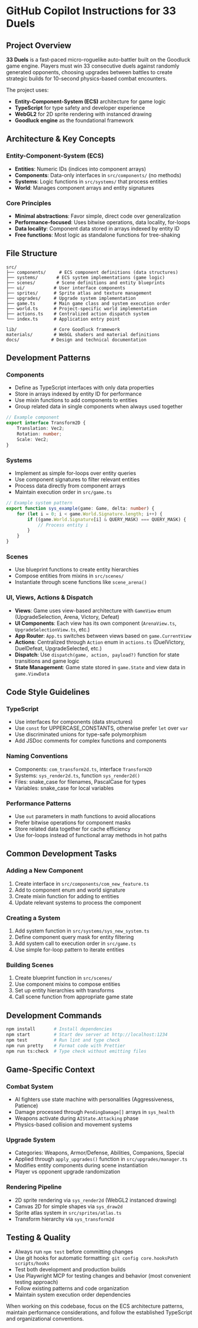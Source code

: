 # GitHub Copilot Instructions for 33 Duels

## Project Overview

**33 Duels** is a fast-paced micro-roguelike auto-battler built on the Goodluck game engine. Players must win 33 consecutive duels against randomly generated opponents, choosing upgrades between battles to create strategic builds for 10-second physics-based combat encounters.

The project uses:
- **Entity-Component-System (ECS)** architecture for game logic
- **TypeScript** for type safety and developer experience
- **WebGL2** for 2D sprite rendering with instanced drawing
- **Goodluck engine** as the foundational framework

## Architecture & Key Concepts

### Entity-Component-System (ECS)
- **Entities**: Numeric IDs (indices into component arrays)
- **Components**: Data-only interfaces in `src/components/` (no methods)
- **Systems**: Logic functions in `src/systems/` that process entities
- **World**: Manages component arrays and entity signatures

### Core Principles
- **Minimal abstractions**: Favor simple, direct code over generalization
- **Performance-focused**: Uses bitwise operations, data locality, for-loops
- **Data locality**: Component data stored in arrays indexed by entity ID
- **Free functions**: Most logic as standalone functions for tree-shaking

## File Structure

```
src/
├── components/     # ECS component definitions (data structures)
├── systems/       # ECS system implementations (game logic)
├── scenes/        # Scene definitions and entity blueprints
├── ui/           # User interface components
├── sprites/      # Sprite atlas and texture management
├── upgrades/     # Upgrade system implementation
├── game.ts       # Main game class and system execution order
├── world.ts      # Project-specific world implementation
├── actions.ts    # Centralized action dispatch system
└── index.ts      # Application entry point

lib/              # Core Goodluck framework
materials/        # WebGL shaders and material definitions
docs/            # Design and technical documentation
```

## Development Patterns

### Components
- Define as TypeScript interfaces with only data properties
- Store in arrays indexed by entity ID for performance
- Use mixin functions to add components to entities
- Group related data in single components when always used together

```typescript
// Example component
export interface Transform2D {
    Translation: Vec2;
    Rotation: number;
    Scale: Vec2;
}
```

### Systems
- Implement as simple for-loops over entity queries
- Use component signatures to filter relevant entities
- Process data directly from component arrays
- Maintain execution order in `src/game.ts`

```typescript
// Example system pattern
export function sys_example(game: Game, delta: number) {
    for (let i = 0; i < game.World.Signature.length; i++) {
        if ((game.World.Signature[i] & QUERY_MASK) === QUERY_MASK) {
            // Process entity i
        }
    }
}
```

### Scenes
- Use blueprint functions to create entity hierarchies
- Compose entities from mixins in `src/scenes/`
- Instantiate through scene functions like `scene_arena()`

### UI, Views, Actions & Dispatch
- **Views**: Game uses view-based architecture with `GameView` enum (UpgradeSelection, Arena, Victory, Defeat)
- **UI Components**: Each view has its own component (`ArenaView.ts`, `UpgradeSelectionView.ts`, etc.)
- **App Router**: `App.ts` switches between views based on `game.CurrentView`
- **Actions**: Centralized through `Action` enum in `actions.ts` (DuelVictory, DuelDefeat, UpgradeSelected, etc.)
- **Dispatch**: Use `dispatch(game, action, payload?)` function for state transitions and game logic
- **State Management**: Game state stored in `game.State` and view data in `game.ViewData`

## Code Style Guidelines

### TypeScript
- Use interfaces for components (data structures)
- Use `const` for UPPERCASE_CONSTANTS, otherwise prefer `let` over `var`
- Use discriminated unions for type-safe polymorphism
- Add JSDoc comments for complex functions and components

### Naming Conventions
- Components: `com_transform2d.ts`, interface `Transform2D`
- Systems: `sys_render2d.ts`, function `sys_render2d()`
- Files: snake_case for filenames, PascalCase for types
- Variables: snake_case for local variables

### Performance Patterns
- Use `out` parameters in math functions to avoid allocations
- Prefer bitwise operations for component masks
- Store related data together for cache efficiency
- Use for-loops instead of functional array methods in hot paths

## Common Development Tasks

### Adding a New Component
1. Create interface in `src/components/com_new_feature.ts`
2. Add to component enum and world signature
3. Create mixin function for adding to entities
4. Update relevant systems to process the component

### Creating a System
1. Add system function in `src/systems/sys_new_system.ts`
2. Define component query mask for entity filtering
3. Add system call to execution order in `src/game.ts`
4. Use simple for-loop pattern to iterate entities

### Building Scenes
1. Create blueprint function in `src/scenes/`
2. Use component mixins to compose entities
3. Set up entity hierarchies with transforms
4. Call scene function from appropriate game state

## Development Commands

```bash
npm install       # Install dependencies
npm start         # Start dev server at http://localhost:1234
npm test          # Run lint and type check
npm run pretty    # Format code with Prettier
npm run ts:check  # Type check without emitting files
```

## Game-Specific Context

### Combat System
- AI fighters use state machine with personalities (Aggressiveness, Patience)
- Damage processed through `PendingDamage[]` arrays in `sys_health`
- Weapons activate during `AIState.Attacking` phase
- Physics-based collision and movement systems

### Upgrade System
- Categories: Weapons, Armor/Defense, Abilities, Companions, Special
- Applied through `apply_upgrades()` function in `src/upgrades/manager.ts`
- Modifies entity components during scene instantiation
- Player vs opponent upgrade randomization

### Rendering Pipeline
- 2D sprite rendering via `sys_render2d` (WebGL2 instanced drawing)
- Canvas 2D for simple shapes via `sys_draw2d`
- Sprite atlas system in `src/sprites/atlas.ts`
- Transform hierarchy via `sys_transform2d`

## Testing & Quality

- Always run `npm test` before committing changes
- Use git hooks for automatic formatting: `git config core.hooksPath scripts/hooks`
- Test both development and production builds
- Use Playwright MCP for testing changes and behavior (most convenient testing approach)
- Follow existing patterns and code organization
- Maintain system execution order dependencies

When working on this codebase, focus on the ECS architecture patterns, maintain performance considerations, and follow the established TypeScript and organizational conventions.